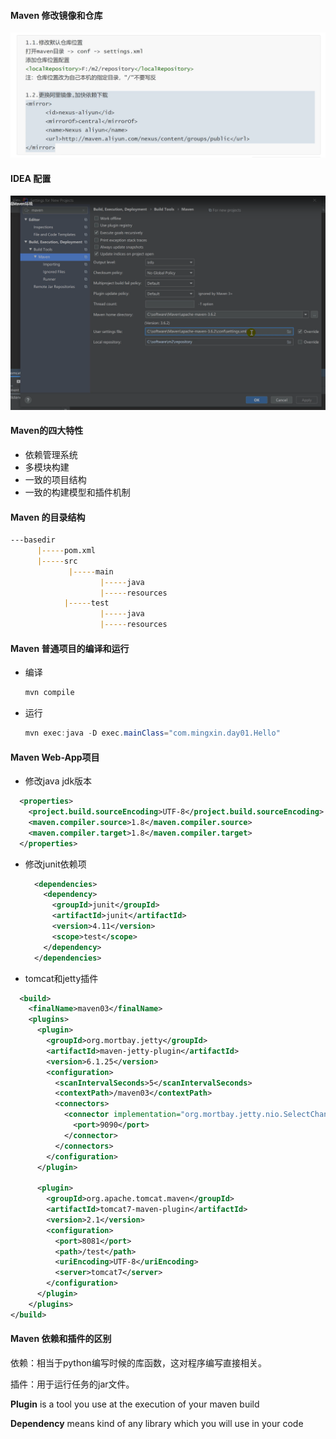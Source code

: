 #### Maven 修改镜像和仓库

![image-20210619170308272](../../../LeetCode刷题/images/image-20210619170308272.png)



#### IDEA 配置

![image-20210619171222990](../../../LeetCode刷题/images/image-20210619171222990-1624093945166.png)



#### Maven的四大特性

+   依赖管理系统
+   多模块构建
+   一致的项目结构
+   一致的构建模型和插件机制

 

#### Maven 的目录结构

```markdown
---basedir
      |-----pom.xml
      |-----src
             |-----main
                    |-----java
                    |-----resources
      		|-----test
                    |-----java
                    |-----resources
```



#### Maven 普通项目的编译和运行

+   编译

    ```java
    mvn compile
    ```

+   运行

    ```java
    mvn exec:java -D exec.mainClass="com.mingxin.day01.Hello"
    ```



#### Maven Web-App项目

+   修改java jdk版本

```xml
  <properties>
    <project.build.sourceEncoding>UTF-8</project.build.sourceEncoding>
    <maven.compiler.source>1.8</maven.compiler.source>
    <maven.compiler.target>1.8</maven.compiler.target>
  </properties>
```

+   修改junit依赖项

    ```xml
      <dependencies>
        <dependency>
          <groupId>junit</groupId>
          <artifactId>junit</artifactId>
          <version>4.11</version>
          <scope>test</scope>
        </dependency>
      </dependencies>
    ```

+   tomcat和jetty插件

```xml
  <build>
    <finalName>maven03</finalName>
    <plugins>
      <plugin>
        <groupId>org.mortbay.jetty</groupId>
        <artifactId>maven-jetty-plugin</artifactId>
        <version>6.1.25</version>
        <configuration>
          <scanIntervalSeconds>5</scanIntervalSeconds>
          <contextPath>/maven03</contextPath>
          <connectors>
            <connector implementation="org.mortbay.jetty.nio.SelectChannelConnector">
              <port>9090</port>
            </connector>
          </connectors>
        </configuration>
      </plugin>

      <plugin>
        <groupId>org.apache.tomcat.maven</groupId>
        <artifactId>tomcat7-maven-plugin</artifactId>
        <version>2.1</version>
        <configuration>
          <port>8081</port>
          <path>/test</path>
          <uriEncoding>UTF-8</uriEncoding>
          <server>tomcat7</server>
        </configuration>
      </plugin>
    </plugins>
</build>
```



#### Maven 依赖和插件的区别

依赖：相当于python编写时候的库函数，这对程序编写直接相关。

插件：用于运行任务的jar文件。

**Plugin** is a tool you use at the execution of your maven build

**Dependency** means kind of any library which you will use in your code

